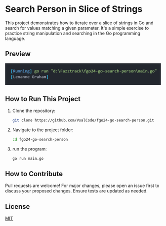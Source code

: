 # Search Person in Slice of Strings

This project demonstrates how to iterate over a slice of strings in Go and search for values matching a given parameter. It's a simple exercise to practice string manipulation and searching in the Go programming language.

## Preview

![Preview](./image.png)

## How to Run This Project

1. Clone the repository:
   ```bash
   git clone https://github.com/VsalCode/fgo24-go-search-person.git
   ```

2. Navigate to the project folder:
   ```bash
   cd fgo24-go-search-person
   ```

3. run the program:
   ```bash
   go run main.go
   ```


## How to Contribute
Pull requests are welcome! For major changes, please open an issue first to discuss your proposed changes. Ensure tests are updated as needed.

## License
[MIT](https://opensource.org/license/mit)
